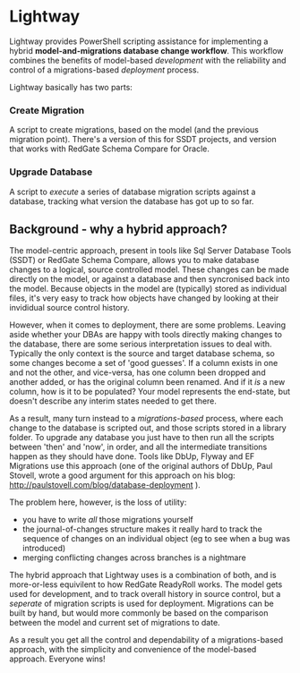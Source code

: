 # Lightway

Lightway provides PowerShell scripting assistance for implementing a hybrid **model-and-migrations database change workflow**. This workflow combines the benefits of model-based _development_ with the reliability and control of a migrations-based _deployment_ process.

Lightway basically has two parts:

### Create Migration
A script to create migrations, based on the model (and the previous migration point). There's a version of this for SSDT projects, and version that works with RedGate Schema Compare for Oracle.

### Upgrade Database
A script to _execute_ a series of database migration scripts against a database, tracking what version the database has got up to so far.

## Background - why a hybrid approach?
The model-centric approach, present in tools like Sql Server Database Tools (SSDT) or RedGate Schema Compare, allows you to make database changes to a logical, source controlled model. These changes can be made directly on the model, or against a database and then syncronised back into the model. Because objects in the model are (typically) stored as individual files, it's very easy to track how objects have changed by looking at their invididual source control history.

However, when it comes to deployment, there are some problems. Leaving aside whether your DBAs are happy with tools directly making changes to the database, there are some serious interpretation issues to deal with. Typically the only context is the source and target database schema, so some changes become a set of 'good guesses'. If a column exists in one and not the other, and vice-versa, has one column been dropped and another added, or has the original column been renamed. And if it _is_ a new column, how is it to be populated? Your model represents the end-state, but doesn't describe any interim states needed to get there.

As a result, many turn instead to a _migrations-based_ process, where each change to the database is scripted out, and those scripts stored in a library folder. To upgrade any database you just have to then run all the scripts between 'then' and 'now', in order, and all the intermediate transitions happen as they should have done. Tools like DbUp, Flyway and EF Migrations use this approach (one of the original authors of DbUp, Paul Stovell, wrote a good argument for this approach on his blog: http://paulstovell.com/blog/database-deployment ).

The problem here, however, is the loss of utility:
- you have to write _all_ those migrations yourself
- the journal-of-changes structure makes it really hard to track the sequence of changes on an individual object (eg to see when a bug was introduced)
- merging conflicting changes across branches is a nightmare

The hybrid approach that Lightway uses is a combination of both, and is more-or-less equivilent to how RedGate ReadyRoll works. The model gets used for development, and to track overall history in source control, but a _seperate_ of migration scripts is used for deployment. Migrations can be built by hand, but would more commonly be based on the comparison between the model and current set of migrations to date.

As a result you get all the control and dependability of a migrations-based approach, with the simplicity and convenience of the model-based approach. Everyone wins!